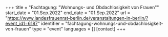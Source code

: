 +++
title = "Fachtagung: "Wohnungs- und Obdachlosigkeit von Frauen""
start_date = "01.Sep.2022"
end_date = "01.Sep.2022"
url = "https://www.landesfrauenrat-berlin.de/veranstaltungen-in-berlin/?event_id1=6187"
identifier = "fachtagung-wohnungs-und-obdachlosigkeit-von-frauen"
type = "event"
languages = []
[contact]
+++